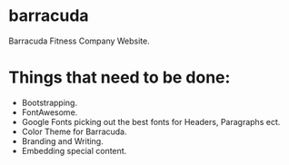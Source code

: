 # barracuda
Barracuda Fitness Company Website.

# Things that need to be done:

- Bootstrapping. 
- FontAwesome.
- Google Fonts picking out the best fonts for Headers, Paragraphs ect.
- Color Theme for Barracuda.
- Branding and Writing.
- Embedding special content.